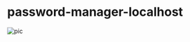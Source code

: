 # password-manager-localhost

![pic](https://github.com/user-attachments/assets/49ec3622-1652-42ca-ae7e-3c2dc22c487a)


